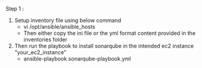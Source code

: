 Step 1 :
1. Setup inventory file using below command 
    - vi /opt/ansible/ansible_hosts
    - Then either copy the ini file or the yml format content provided in the inventories folder
2. Then run the playbook to install sonarqube in the intended ec2 instance "your_ec2_instance"
    - ansible-playbook sonarqube-playbook.yml

